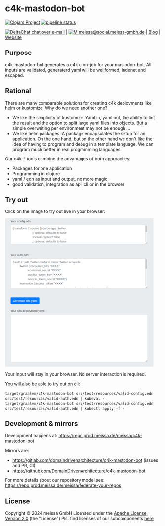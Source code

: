 # c4k-mastodon-bot
[![Clojars Project](https://img.shields.io/clojars/v/dda/c4k-mastodon-bot.svg)](https://clojars.org/dda/c4k-mastodon-bot) [![pipeline status](https://gitlab.com/domaindrivenarchitecture/c4k-mastodon-bot/badges/master/pipeline.svg)](https://gitlab.com/domaindrivenarchitecture/c4k-mastodon-bot/-/commits/master) 

[<img src="https://domaindrivenarchitecture.org/img/delta-chat.svg" width=20 alt="DeltaChat"> chat over e-mail](mailto:buero@meissa-gmbh.de?subject=community-chat) | [<img src="https://meissa.de/images/parts/contact/mastodon36_hue9b2464f10b18e134322af482b9c915e_5501_filter_14705073121015236177.png" width=20 alt="M"> meissa@social.meissa-gmbh.de](https://social.meissa-gmbh.de/@meissa) | [Blog](https://domaindrivenarchitecture.org) | [Website](https://meissa.de)

## Purpose

c4k-mastodon-bot generates a c4k cron-job for your mastodon-bot. All inputs are validated, generaterd yaml will be wellformed, indenet and escaped.

## Rational

There are many comparable solutions for creating c4k deployments like helm or kustomize. Why do we need another one?
* We like the simplicity of kustomize. Yaml in, yaml out, the ability to lint the result and the option to split large yaml files into objects. But a simple overwriting per environment may not be enough ...
* We like helm packages. A package encapsulates the setup for an application. On the one hand, but on the other hand we don't like the idea of having to program and debug in a template language. We can program much better in real programming languages.

Our c4k-* tools combine the advantages of both approaches:
* Packages for one application
* Programming in clojure
* yaml / edn as input and output, no more magic
* good validation, integration as api, cli or in the browser

## Try out

Click on the image to try out live in your browser:

[![Try it out](/doc/tryItOut.png "Try out yourself")](https://domaindrivenarchitecture.org/pages/dda-provision/c4k-mastodon-bot/)

Your input will stay in your browser. No server interaction is required.

You will also be able to try out on cli:
```
target/graalvm/c4k-mastodon-bot src/test/resources/valid-config.edn src/test/resources/valid-auth.edn | kubeval -
target/graalvm/c4k-mastodon-bot src/test/resources/valid-config.edn src/test/resources/valid-auth.edn | kubectl apply -f -
```
## Development & mirrors

Development happens at: https://repo.prod.meissa.de/meissa/c4k-mastodon-bot

Mirrors are:

* https://gitlab.com/domaindrivenarchitecture/c4k-mastodon-bot (issues and PR, CI)
* https://github.com/DomainDrivenArchitecture/c4k-mastodon-bot

For more details about our repository model see: https://repo.prod.meissa.de/meissa/federate-your-repos

## License

Copyright © 2024 meissa GmbH
Licensed under the [Apache License, Version 2.0](LICENSE) (the "License")
Pls. find licenses of our subcomponents [here](doc/SUBCOMPONENT_LICENSE)
